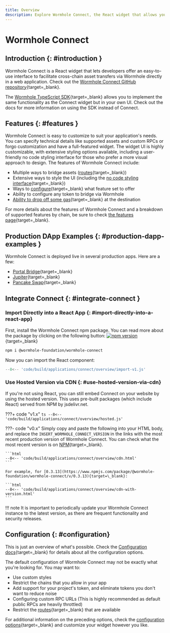 ```yaml
---
title: Overview
description: Explore Wormhole Connect, the React widget that allows you to offer an easy-to-use UI for cross-chain asset transfers via Wormhole in a web application. 
---
```


# Wormhole Connect

## Introduction {: #introduction }

Wormhole Connect is a React widget that lets developers offer an easy-to-use interface to facilitate cross-chain asset transfers via Wormhole directly in a web application. Check out the [Wormhole Connect GitHub repository](https://github.com/wormhole-foundation/wormhole-connect){target=\_blank}.

The [Wormhole TypeScript SDK](https://docs.wormhole.com/wormhole/reference/sdk-docs){target=\_blank} allows you to implement the same functionality as the Connect widget but in your own UI. Check out the docs for more information on using the SDK instead of Connect.

## Features {: #features }

Wormhole Connect is easy to customize to suit your application's needs. You can specify technical details like supported assets and custom RPCs or forgo customization and have a full-featured widget. The widget UI is highly customizable, with extensive styling options available, including a user-friendly no code styling interface for those who prefer a more visual approach to design. The features of Wormhole Connect include:

- Multiple ways to bridge assets ([routes](/docs/build/applications/connect/routes/){target=\_blank})
- Extensive ways to style the UI (including the [no code styling interface](https://connect-in-style.wormhole.com/){target=\_blank})
- Ways to [configure](/docs/build/applications/connect/configuration/){target=\_blank} what feature set to offer
- Ability to configure any token to bridge via Wormhole
- [Ability to drop off some gas](/docs/build/applications/connect/features/){target=\_blank} at the destination

For more details about the features of Wormhole Connect and a breakdown of supported features by chain, be sure to check [the features page](/docs/build/applications/connect/features/){target=\_blank}.

## Production DApp Examples {: #production-dapp-examples }

Wormhole Connect is deployed live in several production apps. Here are a few:

- [Portal Bridge](https://portalbridge.com/){target=\_blank}
- [Jupiter](https://jup.ag/onboard/cctp){target=\_blank}
- [Pancake Swap](https://bridge.pancakeswap.finance/wormhole){target=\_blank}

## Integrate Connect {: #integrate-connect }

### Import Directly into a React App  {: #import-directly-into-a-react-app}

First, install the Wormhole Connect npm package. You can read more about the package by clicking on the following button: [![npm version](https://img.shields.io/npm/v/@wormhole-foundation/wormhole-connect.svg)](https://www.npmjs.com/package/@wormhole-foundation/wormhole-connect){target=\_blank} 

```bash
npm i @wormhole-foundation/wormhole-connect
```

Now you can import the React component:

```ts
--8<-- 'code/build/applications/connect/overview/import-v1.js'
```

### Use Hosted Version via CDN {: #use-hosted-version-via-cdn}

If you're not using React, you can still embed Connect on your website by using the hosted version. This uses pre-built packages (which include React) served from NPM by jsdelivr.net.

???+ code "v1.x"
    ```ts
    --8<-- 'code/build/applications/connect/overview/hosted.js'
    ```

???- code "v0.x"
    Simply copy and paste the following into your HTML body, and replace the ```INSERT_WORMHOLE_CONNECT_VERSION``` in the links with the most recent production version of Wormhole Connect. You can check what the most recent version is on [NPM](https://www.npmjs.com/package/@wormhole-foundation/wormhole-connect/v/latest){target=\_blank}.

    ```html
    --8<-- 'code/build/applications/connect/overview/cdn.html'
    ```

    For example, for [0.3.13](https://www.npmjs.com/package/@wormhole-foundation/wormhole-connect/v/0.3.13){target=\_blank}:

    ```html
    --8<-- 'code/build/applications/connect/overview/cdn-with-version.html'
    ```

!!! note 
    It is important to periodically update your Wormhole Connect instance to the latest version, as there are frequent functionality and security releases.

## Configuration {: #configuration}

This is just an overview of what's possible. Check the [Configuration docs](/docs/build/applications/connect/configuration/){target=\_blank} for details about all the configuration options.

The default configuration of Wormhole Connect may not be exactly what you're looking for. You may want to:

 - Use custom styles 
 - Restrict the chains that you allow in your app
 - Add support for your project's token, and eliminate tokens you don't want to reduce noise
 - Configuring custom RPC URLs (This is highly recommended as default public RPCs are heavily throttled)
 - Restrict the [routes](/docs/build/applications/connect/routes/){target=\_blank} that are available

For additional information on the preceding options, check the [configuration options](/docs/build/applications/connect/configuration/){target=\_blank} and customize your widget however you like.
